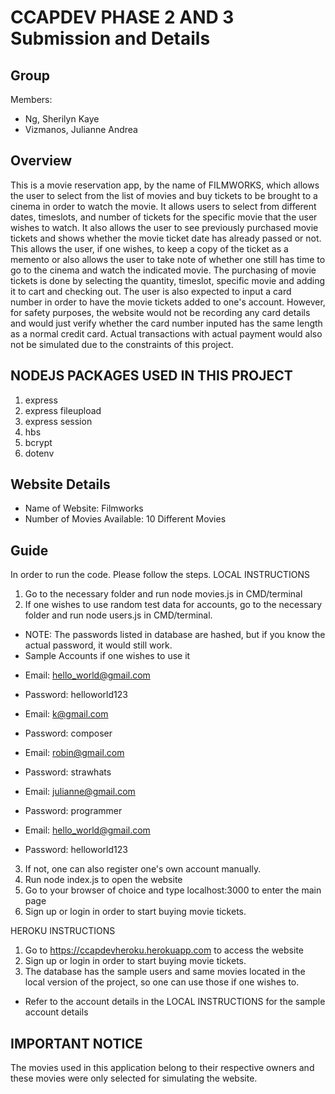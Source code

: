 # CCAPDEV PHASE 2 AND 3 Submission and Details
## Group
Members:
* Ng, Sherilyn Kaye
* Vizmanos, Julianne Andrea

## Overview
This is a movie reservation app, by the name of FILMWORKS, which allows the user to select from the list of movies and buy tickets to be brought to a cinema in order to watch the movie. It allows users to select from different dates, timeslots, and number of tickets for the specific movie that the user wishes to watch. It also allows the user to see previously purchased movie tickets and shows whether the movie ticket date has already passed or not. This allows the user, if one wishes, to keep a copy of the ticket as a memento or also allows the user to take note of whether one still has time to go to the cinema and watch the indicated movie. The purchasing of movie tickets is done by selecting the quantity, timeslot, specific movie and adding it to cart and checking out.  The user is also expected to input a card number in order to have the movie tickets added to one's account. However, for safety purposes, the website would not be recording any card details and would just verify whether the card number inputed has the same length as a normal credit card. Actual transactions with actual payment would also not be simulated due to the constraints of this project. 

## NODEJS PACKAGES USED IN THIS PROJECT
1. express
2. express fileupload
3. express session
4. hbs
5. bcrypt
6. dotenv

## Website Details
* Name of Website: Filmworks
* Number of Movies Available: 10 Different Movies


## Guide
In order to run the code. Please follow the steps.
LOCAL INSTRUCTIONS
1. Go to the necessary folder and run node movies.js in CMD/terminal
2. If one wishes to use random test data for accounts, go to the necessary folder and run node users.js in CMD/terminal.
 - NOTE: The passwords listed in database are hashed, but if you know the actual password, it would still work.
 - Sample Accounts if one wishes to use it
 * Email: hello_world@gmail.com
 * Password: helloworld123

 * Email: k@gmail.com
 * Password: composer

 * Email: robin@gmail.com
 * Password: strawhats

 * Email: julianne@gmail.com
 * Password: programmer

 * Email: hello_world@gmail.com
 * Password: helloworld123


3. If not, one can also register one's own account manually.
4. Run node index.js to open the website
5. Go to your browser of choice and type localhost:3000 to enter the main page
6. Sign up or login in order to start buying movie tickets.

HEROKU INSTRUCTIONS
1. Go to https://ccapdevheroku.herokuapp.com to access the website
2. Sign up or login in order to start buying movie tickets.
3. The database has the sample users and same movies located in the local version of the project, so one can use those if one wishes to.
 - Refer to the account details in the LOCAL INSTRUCTIONS for the sample account details



## IMPORTANT NOTICE
The movies used in this application belong to their respective owners and these movies were only selected for simulating the website.